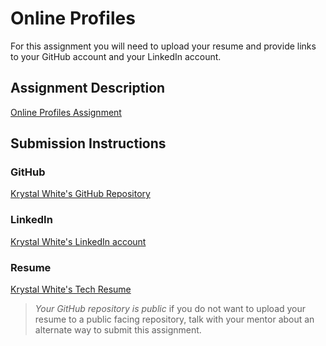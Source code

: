 # Online Profiles
For this assignment you will need to upload your resume and provide links to your GitHub account and your LinkedIn account.

## Assignment Description
[Online Profiles Assignment](https://education.launchcode.org/liftoff/modules/assignments/online-profiles)

## Submission Instructions
 
### GitHub
[Krystal White's GitHub Repository](https://github.com/krystalwhite)
 
### LinkedIn
[Krystal White's LinkedIn account](https://www.linkedin.com/in/krystal-white-518239227/)

### Resume
[Krystal White's Tech Resume](https://docs.google.com/document/d/1muDF78e7rewBH7j0DyHtrDjeI3VA9Xxb1I7mQRx292o/edit?usp=sharing) 

> *Your GitHub repository is public* if you do not want to upload your resume to a public facing repository, talk with your mentor about an alternate way to submit this assignment.
